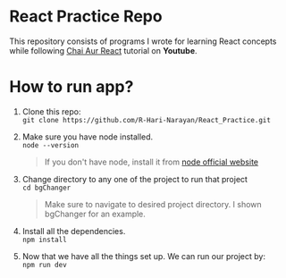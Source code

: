 # React Practice Repo

This repository consists of programs I wrote for learning React concepts while following [Chai Aur React](https://youtube.com/playlist?list=PLu71SKxNbfoDqgPchmvIsL4hTnJIrtige&si=KPO2-8IDZ-_ao7E0) tutorial on **Youtube**.


# How to run app?

1. Clone this repo:<br>
    ```git clone https://github.com/R-Hari-Narayan/React_Practice.git```

2. Make sure you have node installed.<br>
    ```node --version```
	> If you don't have node, install it from [node official website](https://nodejs.org/en)

3. Change directory to any one of the project to run that project<br>
    ```cd bgChanger```
    > Make sure to navigate to desired project directory. I shown bgChanger for an example.

4. Install all the dependencies.<br>
    ```npm install```

5. Now that we have all the things set up. We can run our project by:<br>
    ```npm run dev```